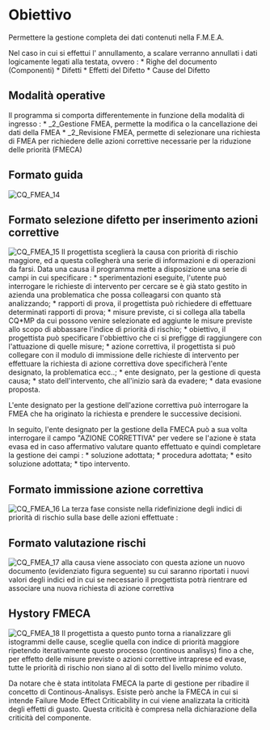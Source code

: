 # Obiettivo
Permettere la gestione completa dei dati contenuti nella F.M.E.A.

Nel caso in cui si effettui l' annullamento, a scalare verranno annullati i dati logicamente legati alla testata,
ovvero : 
 \* Righe del documento (Componenti)
 \* Difetti
 \* Effetti del Difetto
 \* Cause del Difetto

## Modalità operative
Il programma si comporta differentemente in funzione della modalità di ingresso : 
 \* _2_Gestione FMEA, permette la modifica o la cancellazione dei dati della FMEA
 \* _2_Revisione FMEA, permette di selezionare una richiesta di FMEA per richiedere delle azioni correttive necessarie per la riduzione delle priorità (FMECA)

## Formato guida
![CQ_FMEA_14](https://doc.smeup.com/immagini/MBDOC_OGG-P_CQFM20/CQ_FMEA_14.png)
## Formato selezione difetto per inserimento azioni correttive
![CQ_FMEA_15](https://doc.smeup.com/immagini/MBDOC_OGG-P_CQFM20/CQ_FMEA_15.png)
Il progettista sceglierà la causa con priorità di rischio maggiore, ed a questa collegherà una serie di informazioni e di operazioni da farsi. Data una causa il programma mette a disposizione una serie di campi in cui specificare : 
 \* sperimentazioni eseguite, l'utente può interrogare le richieste di intervento per cercare se è già stato gestito in azienda una problematica che possa colleagarsi con quanto stà analizzando;
 \* rapporti di prova, il progettista può richiedere di effettuare determinati rapporti di prova;
 \* misure previste, ci si collega alla tabella  CQ\*MP da cui possono venire selezionate ed aggiunte le misure previste allo scopo di abbassare l'indice di priorità di rischio;
 \* obiettivo, il progettista può specificare l'obbiettivo che ci si prefigge di raggiungere con l'attuazione di quelle misure;
 \* azione correttiva, il progettista si può collegare con il modulo di immissione delle richieste di intervento per effettuare la richiesta di azione correttiva dove specificherà l'ente designato, la problematica ecc..;
 \* ente designato, per la gestione di questa causa;
 \* stato dell'intervento, che all'inizio sarà da evadere;
 \* data evasione proposta.

L'ente designato per la gestione dell'azione correttiva può interrogare la FMEA che ha originato la richiesta e prendere le successive decisioni.

In seguito, l'ente designato per la gestione della FMECA può a sua volta interrogare il campo "AZIONE CORRETTIVA"   per vedere se l'azione è stata evasa ed in caso affermativo valutare quanto effettuato e quindi completare la gestione dei campi : 
 \* soluzione adottata;
 \* procedura adottata;
 \* esito soluzione adottata;
 \* tipo intervento.

## Formato immissione azione correttiva
![CQ_FMEA_16](https://doc.smeup.com/immagini/MBDOC_OGG-P_CQFM20/CQ_FMEA_16.png)
La terza fase consiste nella ridefinizione degli indici di priorità di rischio sulla base delle azioni effettuate : 

## Formato valutazione rischi
![CQ_FMEA_17](https://doc.smeup.com/immagini/MBDOC_OGG-P_CQFM20/CQ_FMEA_17.png)
alla causa viene associato con questa azione un nuovo documento (evidenziato figura seguente) su cui saranno riportati i nuovi valori degli indici ed in cui se necessario il progettista potrà rientrare ed associare una nuova richiesta di azione correttiva

## Hystory FMECA
![CQ_FMEA_18](https://doc.smeup.com/immagini/MBDOC_OGG-P_CQFM20/CQ_FMEA_18.png)
Il progettista a questo punto torna a rianalizzare gli istogrammi delle cause, sceglie quella con indice di priorità maggiore  ripetendo iterativamente questo processo (continous analisys) fino a che, per effetto delle misure previste o azioni correttive intraprese ed evase, tutte le priorità di rischio non siano al di sotto del livello minimo voluto.

Da notare che è stata intitolata FMECA la parte di gestione per ribadire il concetto di Continous-Analisys. Esiste però anche la FMECA in cui si intende Failure Mode Effect Criticability in cui viene analizzata la criticità degli effetti di guasto. Questa criticità è compresa nella dichiarazione della criticità del componente.
